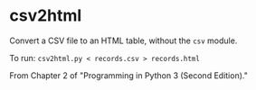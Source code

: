 # csv2html

Convert a CSV file to an HTML table, without the `csv` module.

To run: `csv2html.py < records.csv > records.html`

From Chapter 2 of "Programming in Python 3 (Second Edition)."
